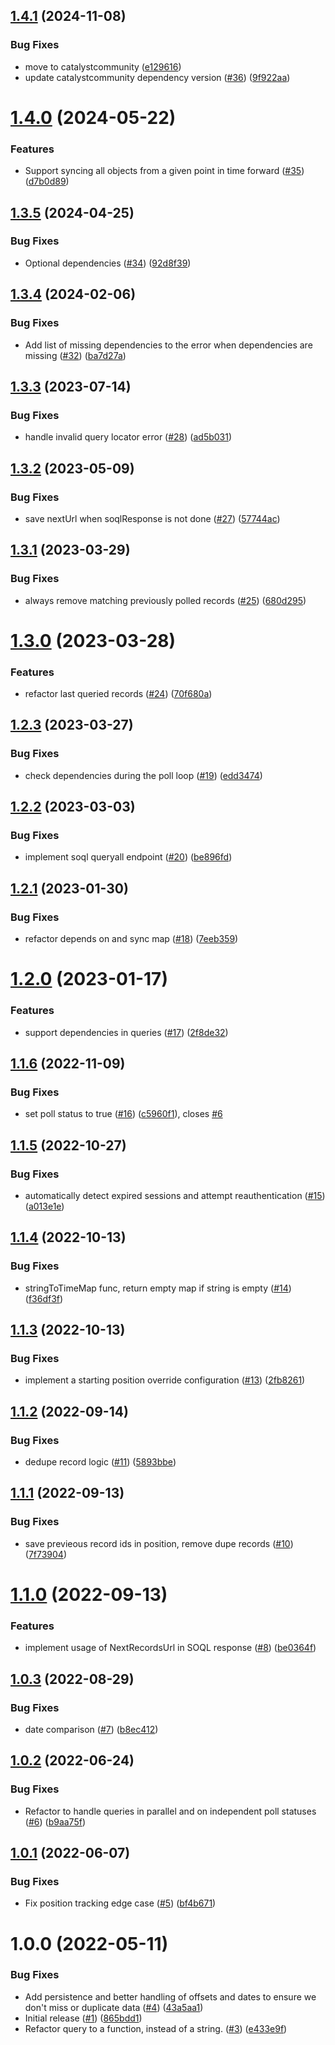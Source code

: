 ## [1.4.1](https://github.com/catalystcommunity/salesforce-lightning-poller/compare/v1.4.0...v1.4.1) (2024-11-08)


### Bug Fixes

* move to catalystcommunity ([e129616](https://github.com/catalystcommunity/salesforce-lightning-poller/commit/e129616d9e44a6ecff23c153ff483daeac065f05))
* update catalystcommunity dependency version ([#36](https://github.com/catalystcommunity/salesforce-lightning-poller/issues/36)) ([9f922aa](https://github.com/catalystcommunity/salesforce-lightning-poller/commit/9f922aa2d74380ec969707235e109a56902a3826))

# [1.4.0](https://github.com/catalystcommunity/salesforce-lightning-poller/compare/v1.3.5...v1.4.0) (2024-05-22)


### Features

* Support syncing all objects from a given point in time forward ([#35](https://github.com/catalystcommunity/salesforce-lightning-poller/issues/35)) ([d7b0d89](https://github.com/catalystcommunity/salesforce-lightning-poller/commit/d7b0d89893522f836912963b3f92d4d2066bcdb4))

## [1.3.5](https://github.com/catalystcommunity/salesforce-lightning-poller/compare/v1.3.4...v1.3.5) (2024-04-25)


### Bug Fixes

* Optional dependencies ([#34](https://github.com/catalystcommunity/salesforce-lightning-poller/issues/34)) ([92d8f39](https://github.com/catalystcommunity/salesforce-lightning-poller/commit/92d8f390623196de78c994d9fc041d937c028024))

## [1.3.4](https://github.com/catalystcommunity/salesforce-lightning-poller/compare/v1.3.3...v1.3.4) (2024-02-06)


### Bug Fixes

* Add list of missing dependencies to the error when dependencies are missing ([#32](https://github.com/catalystcommunity/salesforce-lightning-poller/issues/32)) ([ba7d27a](https://github.com/catalystcommunity/salesforce-lightning-poller/commit/ba7d27adb7dbed4580655d83de31710d129dd01d))

## [1.3.3](https://github.com/catalystcommunity/salesforce-lightning-poller/compare/v1.3.2...v1.3.3) (2023-07-14)


### Bug Fixes

* handle invalid query locator error ([#28](https://github.com/catalystcommunity/salesforce-lightning-poller/issues/28)) ([ad5b031](https://github.com/catalystcommunity/salesforce-lightning-poller/commit/ad5b031c86905458837bf4fe85b33c1449957089))

## [1.3.2](https://github.com/catalystcommunity/salesforce-lightning-poller/compare/v1.3.1...v1.3.2) (2023-05-09)


### Bug Fixes

* save nextUrl when soqlResponse is not done ([#27](https://github.com/catalystcommunity/salesforce-lightning-poller/issues/27)) ([57744ac](https://github.com/catalystcommunity/salesforce-lightning-poller/commit/57744acaaf7f4ea10d9874b080eae92c9a3ff5e9))

## [1.3.1](https://github.com/catalystcommunity/salesforce-lightning-poller/compare/v1.3.0...v1.3.1) (2023-03-29)


### Bug Fixes

* always remove matching previously polled records ([#25](https://github.com/catalystcommunity/salesforce-lightning-poller/issues/25)) ([680d295](https://github.com/catalystcommunity/salesforce-lightning-poller/commit/680d29567416d6c34b51f122a876c399fecc86dd))

# [1.3.0](https://github.com/catalystcommunity/salesforce-lightning-poller/compare/v1.2.3...v1.3.0) (2023-03-28)


### Features

* refactor last queried records  ([#24](https://github.com/catalystcommunity/salesforce-lightning-poller/issues/24)) ([70f680a](https://github.com/catalystcommunity/salesforce-lightning-poller/commit/70f680ad31a1b7476cf435584839d903f7d1a739))

## [1.2.3](https://github.com/catalystcommunity/salesforce-lightning-poller/compare/v1.2.2...v1.2.3) (2023-03-27)


### Bug Fixes

* check dependencies during the poll loop ([#19](https://github.com/catalystcommunity/salesforce-lightning-poller/issues/19)) ([edd3474](https://github.com/catalystcommunity/salesforce-lightning-poller/commit/edd34743c08c970ffe7693248f7bf6e5defe913c))

## [1.2.2](https://github.com/catalystcommunity/salesforce-lightning-poller/compare/v1.2.1...v1.2.2) (2023-03-03)


### Bug Fixes

* implement soql queryall endpoint ([#20](https://github.com/catalystcommunity/salesforce-lightning-poller/issues/20)) ([be896fd](https://github.com/catalystcommunity/salesforce-lightning-poller/commit/be896fd3abf15b73c90a89aabf3c69d28ff6f21c))

## [1.2.1](https://github.com/catalystcommunity/salesforce-lightning-poller/compare/v1.2.0...v1.2.1) (2023-01-30)


### Bug Fixes

* refactor depends on and sync map ([#18](https://github.com/catalystcommunity/salesforce-lightning-poller/issues/18)) ([7eeb359](https://github.com/catalystcommunity/salesforce-lightning-poller/commit/7eeb3598c4a5199de28f7cdadc4f4f7fd9bf5db2))

# [1.2.0](https://github.com/catalystcommunity/salesforce-lightning-poller/compare/v1.1.6...v1.2.0) (2023-01-17)


### Features

* support dependencies in queries ([#17](https://github.com/catalystcommunity/salesforce-lightning-poller/issues/17)) ([2f8de32](https://github.com/catalystcommunity/salesforce-lightning-poller/commit/2f8de327c2c7105a2411775bd62b1d8f3f90611b))

## [1.1.6](https://github.com/catalystcommunity/salesforce-lightning-poller/compare/v1.1.5...v1.1.6) (2022-11-09)


### Bug Fixes

* set poll status to true ([#16](https://github.com/catalystcommunity/salesforce-lightning-poller/issues/16)) ([c5960f1](https://github.com/catalystcommunity/salesforce-lightning-poller/commit/c5960f1c91f172feefde378b07c47c854ac68c3f)), closes [#6](https://github.com/catalystcommunity/salesforce-lightning-poller/issues/6)

## [1.1.5](https://github.com/catalystcommunity/salesforce-lightning-poller/compare/v1.1.4...v1.1.5) (2022-10-27)


### Bug Fixes

* automatically detect expired sessions and attempt reauthentication ([#15](https://github.com/catalystcommunity/salesforce-lightning-poller/issues/15)) ([a013e1e](https://github.com/catalystcommunity/salesforce-lightning-poller/commit/a013e1e164689dde5991cd0f4472e19717fca8d8))

## [1.1.4](https://github.com/catalystcommunity/salesforce-lightning-poller/compare/v1.1.3...v1.1.4) (2022-10-13)


### Bug Fixes

* stringToTimeMap func, return empty map if string is empty ([#14](https://github.com/catalystcommunity/salesforce-lightning-poller/issues/14)) ([f36df3f](https://github.com/catalystcommunity/salesforce-lightning-poller/commit/f36df3fc26d7a5b5e531fd3de4645ebf3c7393bd))

## [1.1.3](https://github.com/catalystcommunity/salesforce-lightning-poller/compare/v1.1.2...v1.1.3) (2022-10-13)


### Bug Fixes

* implement a starting position override configuration ([#13](https://github.com/catalystcommunity/salesforce-lightning-poller/issues/13)) ([2fb8261](https://github.com/catalystcommunity/salesforce-lightning-poller/commit/2fb8261192a53f30bbe9d9a637b2a5e133cc483e))

## [1.1.2](https://github.com/catalystcommunity/salesforce-lightning-poller/compare/v1.1.1...v1.1.2) (2022-09-14)


### Bug Fixes

* dedupe record logic ([#11](https://github.com/catalystcommunity/salesforce-lightning-poller/issues/11)) ([5893bbe](https://github.com/catalystcommunity/salesforce-lightning-poller/commit/5893bbe238679923a3dc8649b8e79ed6f72e34ca))

## [1.1.1](https://github.com/catalystcommunity/salesforce-lightning-poller/compare/v1.1.0...v1.1.1) (2022-09-13)


### Bug Fixes

* save previeous record ids in position, remove dupe records ([#10](https://github.com/catalystcommunity/salesforce-lightning-poller/issues/10)) ([7f73904](https://github.com/catalystcommunity/salesforce-lightning-poller/commit/7f73904ecd2692134ab02b200c69726273833bdb))

# [1.1.0](https://github.com/catalystcommunity/salesforce-lightning-poller/compare/v1.0.3...v1.1.0) (2022-09-13)


### Features

* implement usage of NextRecordsUrl in SOQL response ([#8](https://github.com/catalystcommunity/salesforce-lightning-poller/issues/8)) ([be0364f](https://github.com/catalystcommunity/salesforce-lightning-poller/commit/be0364f24e244a6db4a55446a800c12e993f1806))

## [1.0.3](https://github.com/catalystcommunity/salesforce-lightning-poller/compare/v1.0.2...v1.0.3) (2022-08-29)


### Bug Fixes

* date comparison ([#7](https://github.com/catalystcommunity/salesforce-lightning-poller/issues/7)) ([b8ec412](https://github.com/catalystcommunity/salesforce-lightning-poller/commit/b8ec41297288c4fee5f14d70b16f9ccf36b81016))

## [1.0.2](https://github.com/catalystcommunity/repo-name/compare/v1.0.1...v1.0.2) (2022-06-24)


### Bug Fixes

* Refactor to handle queries in parallel and on independent poll statuses ([#6](https://github.com/catalystcommunity/repo-name/issues/6)) ([b9aa75f](https://github.com/catalystcommunity/repo-name/commit/b9aa75f27fb29b4a212d32f47d60fd00145c6435))

## [1.0.1](https://github.com/catalystcommunity/repo-name/compare/v1.0.0...v1.0.1) (2022-06-07)


### Bug Fixes

* Fix position tracking edge case ([#5](https://github.com/catalystcommunity/repo-name/issues/5)) ([bf4b671](https://github.com/catalystcommunity/repo-name/commit/bf4b671ffc2d36ade768892eb3fba1a2263b165a))

# 1.0.0 (2022-05-11)


### Bug Fixes

* Add persistence and better handling of offsets and dates to ensure we don't miss or duplicate data ([#4](https://github.com/catalystcommunity/repo-name/issues/4)) ([43a5aa1](https://github.com/catalystcommunity/repo-name/commit/43a5aa1bf236ca8e9e2c708c4724ac163149360f))
* Initial release ([#1](https://github.com/catalystcommunity/repo-name/issues/1)) ([865bdd1](https://github.com/catalystcommunity/repo-name/commit/865bdd198042d1988bb88c393fc3f3afbac14890))
* Refactor query to a function, instead of a string. ([#3](https://github.com/catalystcommunity/repo-name/issues/3)) ([e433e9f](https://github.com/catalystcommunity/repo-name/commit/e433e9ff81dfceb7175e6af6e9f8450d04c0eede))
